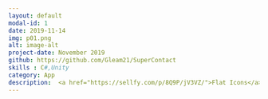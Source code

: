 ```yaml
---
layout: default
modal-id: 1
date: 2019-11-14
img: p01.png
alt: image-alt
project-date: November 2019
github: https://github.com/Gleam21/SuperContact
skills : C#,Unity
category: App
description:  <a href="https://sellfy.com/p/8Q9P/jV3VZ/">Flat Icons</a>.  
---
```

